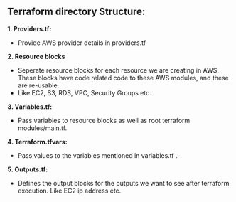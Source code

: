 ## **Terraform directory Structure:**

**1. Providers.tf:** 

- Provide AWS provider details in providers.tf

**2. Resource blocks**
- Seperate resource blocks for each resource we are creating in AWS. These blocks have code related code to these AWS modules, and these are re-usable. 
- Like EC2, S3, RDS, VPC, Security Groups etc. 

**3. Variables.tf:**

- Pass variables to resource blocks as well as root terraform modules/main.tf. 

**4. Terraform.tfvars:**

- Pass values to the variables mentioned in variables.tf .

**5. Outputs.tf:**

- Defines the output blocks for the outputs we want to see after terraform execution. Like EC2 ip address etc.




